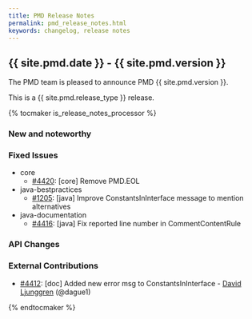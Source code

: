 ```yaml
---
title: PMD Release Notes
permalink: pmd_release_notes.html
keywords: changelog, release notes
---
```


<!-- NOTE: THESE RELEASE NOTES ARE THOSE FROM MASTER -->
<!-- They were copied to avoid merge conflicts when merging back master -->
<!-- the 7_0_0_release_notes.md is the page to be used when adding new 7.0.0 changes -->


## {{ site.pmd.date }} - {{ site.pmd.version }}

The PMD team is pleased to announce PMD {{ site.pmd.version }}.

This is a {{ site.pmd.release_type }} release.

{% tocmaker is_release_notes_processor %}

### New and noteworthy

### Fixed Issues
* core
  * [#4420](https://github.com/pmd/pmd/pull/4420): \[core] Remove PMD.EOL
* java-bestpractices
  * [#1205](https://github.com/pmd/pmd/issues/1205): \[java] Improve ConstantsInInterface message to mention alternatives
* java-documentation
  * [#4416](https://github.com/pmd/pmd/pull/4416): \[java] Fix reported line number in CommentContentRule

### API Changes

### External Contributions
* [#4412](https://github.com/pmd/pmd/pull/4412): \[doc] Added new error msg to ConstantsInInterface - [David Ljunggren](https://github.com/dague1) (@dague1)

{% endtocmaker %}

